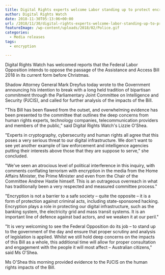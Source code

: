 ```yaml
---
title: Digital Rights experts welcome Labor standing up to protect encryption﻿
author: Digital Rights Watch
date: 2018-11-30T05:13:06+00:00
url: /2018/11/30/digital-rights-experts-welcome-labor-standing-up-to-protect-encryption/
featureImage: /wp-content/uploads/2018/02/Police.gif
categories:
  - Media releases
tags:
  - encryption

---
```

Digital Rights Watch has welcomed reports that the Federal Labor Opposition intends to oppose the passage of the Assistance and Access Bill 2018 in its current form before Christmas.


Shadow Attorney General Mark Dreyfus today wrote to the Government announcing his intention to break with a long held tradition of bipartisan commitment through the Parliamentary Joint Committee on Intelligence and Security (PJCIS), and called for further analysis of the impacts of the Bill.


"This Bill has been flawed from the outset, and overwhelming evidence has been presented to the committee that outlines the deep concerns from human rights experts, technology companies, telecommunication providers and members of the public," said Digital Rights Watch's Lizzie O'Shea.


"Experts in cryptography, cybersecurity and human rights all agree that this poses a very serious threat to our digital infrastructure. We don't want to see yet another example of law enforcement and intelligence agencies putting their interests above those that they are suppose to serve," she concluded.


"We've seen an atrocious level of political interference in this inquiry, with comments conflating terrorism with encryption in the media from the Home Affairs Minister, the Prime Minister and even from the Chair of the Committee Andrew Hastie himself. This is an outrageous overreach in what has traditionally been a very respected and measured committee process."


"Encryption is not a barrier to a safe society – quite the opposite – it is a form of protection against criminal acts, including state-sponsored hacking. Encryption plays a role in protecting our digital infrastructure, such as the banking system, the electricity grid and mass transit systems. It is an important line of defence against bad actors, and we weaken it at our peril."


"It is very welcoming to see the Federal Opposition do its job &#8211; to stand up to the government of the day and ensure that proper scrutiny and analysis of legislation is applied. Whilst we still hold deep concerns on the impacts of this Bill as a whole, this additional time will allow for proper consultation and engagement with the people it will most affect &#8211; Australian citizens," said Ms O'Shea.


Ms O'Shea this morning provided evidence to the PJCIS on the human rights impacts of the Bill.
